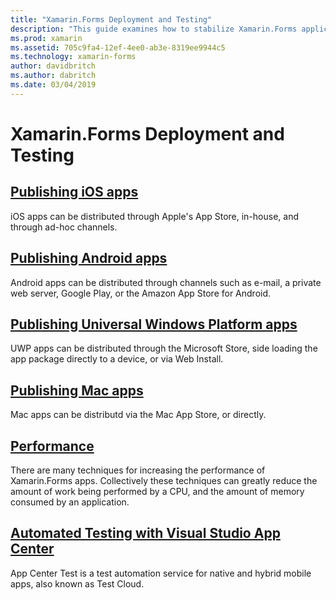```yaml
---
title: "Xamarin.Forms Deployment and Testing"
description: "This guide examines how to stabilize Xamarin.Forms applications by tuning performance, and by automating testing with Xamarin.UITest and AppCenter."
ms.prod: xamarin
ms.assetid: 705c9fa4-12ef-4ee0-ab3e-8319ee9944c5
ms.technology: xamarin-forms
author: davidbritch
ms.author: dabritch
ms.date: 03/04/2019
---
```


# Xamarin.Forms Deployment and Testing

## [Publishing iOS apps](~/ios/deploy-test/app-distribution/index.md)

iOS apps can be distributed through Apple's App Store, in-house, and through ad-hoc channels.

## [Publishing Android apps](~/android/deploy-test/publishing/index.md)

Android apps can be distributed through channels such as e-mail, a private web server, Google Play, or the Amazon App Store for Android.

## [Publishing Universal Windows Platform apps](/windows/uwp/packaging/)

UWP apps can be distributed through the Microsoft Store, side loading the app package directly to a device, or via Web Install.

## [Publishing Mac apps](~/mac/deploy-test/publishing-to-the-app-store/index.md)

Mac apps can be distributd via the Mac App Store, or directly.

## [Performance](performance.md)

There are many techniques for increasing the performance of Xamarin.Forms apps. Collectively these techniques can greatly reduce the amount of work being performed by a CPU, and the amount of memory consumed by an application.

## [Automated Testing with Visual Studio App Center](/appcenter/test-cloud/)

App Center Test is a test automation service for native and hybrid mobile apps, also known as Test Cloud.

